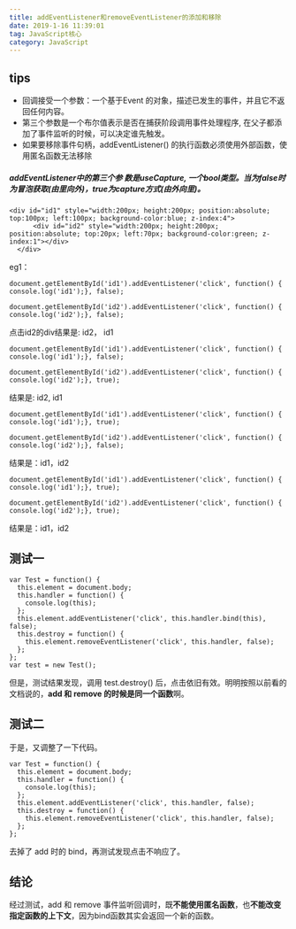 ```yaml
---
title: addEventListener和removeEventListener的添加和移除
date: 2019-1-16 11:39:01
tag: JavaScript核心
category: JavaScript
---
```

## tips
- 回调接受一个参数：一个基于Event 的对象，描述已发生的事件，并且它不返回任何内容。
- 第三个参数是一个布尔值表示是否在捕获阶段调用事件处理程序, 在父子都添加了事件监听的时候，可以决定谁先触发。
- 如果要移除事件句柄，addEventListener() 的执行函数必须使用外部函数，使用匿名函数无法移除

##### addEventListener中的第三个参 数是useCapture, 一个bool类型。当为false时为冒泡获取(由里向外)，true为capture方式(由外向里)。
```
<div id="id1" style="width:200px; height:200px; position:absolute; top:100px; left:100px; background-color:blue; z-index:4">
      <div id="id2" style="width:200px; height:200px; position:absolute; top:20px; left:70px; background-color:green; z-index:1"></div>
  </div>
```

eg1：

```
document.getElementById('id1').addEventListener('click', function() { console.log('id1');}, false);
 
document.getElementById('id2').addEventListener('click', function() { console.log('id2');}, false);
```
点击id2的div结果是: id2， id1
```
document.getElementById('id1').addEventListener('click', function() { console.log('id1');}, false);
 
document.getElementById('id2').addEventListener('click', function() { console.log('id2');}, true);
```
结果是: id2, id1
```
document.getElementById('id1').addEventListener('click', function() { console.log('id1');}, true);
 
document.getElementById('id2').addEventListener('click', function() { console.log('id2');}, false);
```
结果是：id1，id2
```
document.getElementById('id1').addEventListener('click', function() { console.log('id1');}, true);
 
document.getElementById('id2').addEventListener('click', function() { console.log('id2');}, true);
```
结果是：id1，id2

## 测试一
```
var Test = function() {
  this.element = document.body;
  this.handler = function() {
    console.log(this);
  };
  this.element.addEventListener('click', this.handler.bind(this), false);
  this.destroy = function() {
    this.element.removeEventListener('click', this.handler, false);
  };
};
var test = new Test();
```
但是，测试结果发现，调用 test.destroy() 后，点击依旧有效。明明按照以前看的文档说的，**add 和 remove 的时候是同一个函数**啊。

## 测试二
于是，又调整了一下代码。
```
var Test = function() {
  this.element = document.body;
  this.handler = function() {
    console.log(this);
  };
  this.element.addEventListener('click', this.handler, false);
  this.destroy = function() {
    this.element.removeEventListener('click', this.handler, false);
  };
};
```
去掉了 add 时的 bind，再测试发现点击不响应了。

## 结论
经过测试，add 和 remove 事件监听回调时，既**不能使用匿名函数**，也**不能改变指定函数的上下文**，因为bind函数其实会返回一个新的函数。